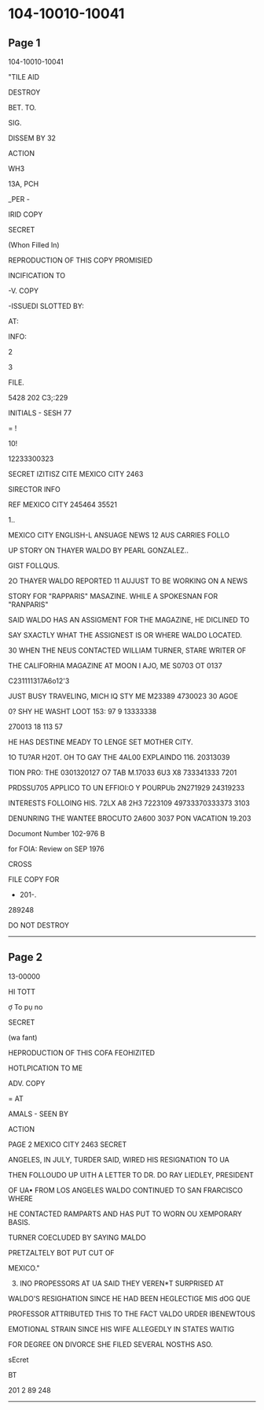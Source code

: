 # 104-10010-10041

## Page 1

104-10010-10041

"TILE AID

DESTROY

BET. TO.

SIG.

DISSEM BY 32

ACTION

WH3

13A, PCH

_PER -

IRID COPY

SECRET

(Whon Filled In)

REPRODUCTION OF THIS COPY PROMISIED

INCIFICATION TO

-V. COPY

-ISSUEDI SLOTTED BY:

AT:

INFO:

2

3

FILE.

5428 202 C3;:229

INITIALS - SESH 77

= !

10!

12233300323

SECRET IZITISZ CITE MEXICO CITY 2463

SIRECTOR INFO

REF MEXICO CITY 245464 35521

1..

MEXICO CITY ENGLISH-L ANSUAGE NEWS 12 AUS CARRIES FOLLO

UP STORY ON THAYER WALDO BY PEARL GONZALEZ..

GIST FOLLQUS.

2O THAYER WALDO REPORTED 11 AUJUST TO BE WORKING ON A NEWS

STORY FOR "RAPPARIS" MASAZINE. WHILE A SPOKESNAN FOR "RANPARIS"

SAID WALDO HAS AN ASSIGMENT FOR THE MAGAZINE, HE DICLINED TO

SAY SXACTLY WHAT THE ASSIGNEST IS OR WHERE WALDO LOCATED.

30 WHEN THE NEUS CONTACTED WILLIAM TURNER, STARE WRITER OF

THE CALIFORHIA MAGAZINE AT MOON I AJO, ME S0703 OT 0137

C231111317A6o12'3

JUST BUSY TRAVELING, MICH IQ STY ME M23389 4730023 30 AGOE

0? SHY HE WASHT LOOT 153: 97 9 13333338

270013 18 113 57

HE HAS DESTINE MEADY TO LENGE SET MOTHER CITY.

1O TU?AR H20T. OH TO GAY THE 4AL00 EXPLAINDO 116. 20313039

TION PRO: THE 0301320127 O7 TAB M.17033 6U3 X8 733341333 7201

PRDSSU705 APPLICO TO UN EFFIOI:O Y POURPUb 2N271929 24319233

INTERESTS FOLLOING HIS. 72LX A8 2H3 7223109 49733370333373 3103

DENUNRING THE WANTEE BROCUTO 2A600 3037 PON VACATION 19.203

Documont Number 102-976 B

for FOIA: Review on SEP 1976

CROSS

FILE COPY FOR

- 201-.

289248

DO NOT DESTROY

---

## Page 2

13-00000

HI TOTT

ợ To pụ no

SECRET

(wa fant)

HEPRODUCTION OF THIS COFA FEOHIZITED

HOTLPICATION TO ME

ADV. COPY

= AT

AMALS - SEEN BY

ACTION

PAGE 2 MEXICO CITY 2463 SECRET

ANGELES, IN JULY, TURDER SAID, WIRED HIS RESIGNATION TO UA

THEN FOLLOUDO UP UITH A LETTER TO DR. DO RAY LIEDLEY, PRESIDENT

OF UA• FROM LOS ANGELES WALDO CONTINUED TO SAN FRARCISCO WHERE

HE CONTACTED RAMPARTS AND HAS PUT TO WORN OU XEMPORARY BASIS.

TURNER COECLUDED BY SAYING MALDO

PRETZALTELY BOT PUT CUT OF

MEXICO."

3. INO PROPESSORS AT UA SAID THEY VEREN*T SURPRISED AT

WALDO'S RESIGHATION SINCE HE HAD BEEN HEGLECTIGE MIS dOG QUE

PROFESSOR ATTRIBUTED THIS TO THE FACT VALDO URDER IBENEWTOUS

EMOTIONAL STRAIN SINCE HIS WIFE ALLEGEDLY IN STATES WAITIG

FOR DEGREE ON DIVORCE SHE FILED SEVERAL NOSTHS ASO.

sEcret

BT

201 2 89 248

---

